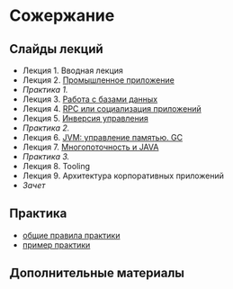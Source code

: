 Сожержание
===

## Слайды лекций
* Лекция 1. Вводная лекция
* Лекция 2. [Промышленное приложение](https://naumen-student.github.io/EnterpriseJavaCourse-s2020/lecture/lecture02.html)
* *Практика 1.*
* Лекция 3. [Работа с базами данных](https://naumen-student.github.io/EnterpriseJavaCourse-s2020/lecture/lecture03.pdf)
* Лекция 4. [RPC или социализация приложений](https://naumen-student.github.io/EnterpriseJavaCourse-s2020/lecture/lecture04.html)
* Лекция 5. [Инверсия управления](https://naumen-student.github.io/EnterpriseJavaCourse-s2020/lecture/lecture05.html)
* *Практика 2.*
* Лекция 6. [JVM: управление памятью. GC](https://naumen-student.github.io/EnterpriseJavaCourse-s2020/lecture/lecture06.pdf)
* Лекция 7. [Многопоточность и JAVA](https://naumen-student.github.io/EnterpriseJavaCourse-s2020/lecture/lecture07.html)
* *Практика 3.*
* Лекция 8. Tooling
* Лекция 9. Архитектура корпоративных приложений
* *Зачет*

## Практика
- [общие правила практики](doc/practice.md)
- [пример практики](doc/practice_example.md)


## Дополнительные материалы

